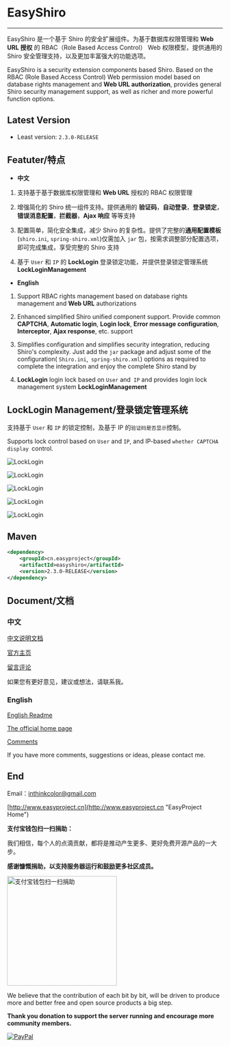 # EasyShiro 

---------------

EasyShiro 是一个基于 Shiro 的安全扩展组件。为基于数据库权限管理和 **Web URL 授权** 的 RBAC（Role Based Access Control） Web 权限模型，提供通用的 Shiro 安全管理支持，以及更加丰富强大的功能选项。


EasyShiro is a security extension components based Shiro. Based on the RBAC (Role Based Access Control) Web permission model based on database rights management and **Web URL authorization**, provides general Shiro security management support, as well as richer and more powerful function options.

## Latest Version

- Least version:  `2.3.0-RELEASE`



## Featuter/特点

- **中文**

 1. 支持基于基于数据库权限管理和 **Web URL** 授权的 RBAC 权限管理

 2. 增强简化的 Shiro 统一组件支持。提供通用的 **验证码**，**自动登录**，**登录锁定**，**错误消息配置**，**拦截器**，**Ajax 响应** 等等支持
 
 3. 配置简单，简化安全集成，减少 Shiro 的复杂性。提供了完整的**通用配置模板**(`shiro.ini`, `spring-shiro.xml`)仅需加入 `jar` 包，按需求调整部分配置选项，即可完成集成，享受完整的 Shiro 支持

 4. 基于 `User` 和 `IP` 的 **LockLogin** 登录锁定功能，并提供登录锁定管理系统 **LockLoginManagement**

- **English**

 1. Support RBAC rights management based on database rights management and **Web URL** authorizations
 
 2. Enhanced simplified Shiro unified component support. Provide common **CAPTCHA**, **Automatic login**, **Login lock**, **Error message configuration**, **Interceptor**, **Ajax response**, etc. support
 
 3. Simplifies configuration and simplifies security integration, reducing Shiro's complexity. Just add the `jar` package and adjust some of the configuration( `Shiro.ini`,` spring-shiro.xml`)  options as required to complete the integration and enjoy the complete Shiro stand by
 
 4. **LockLogin** login lock based on `User` and` IP` and provides login lock management system **LockLoginManagement**


## LockLogin Management/登录锁定管理系统

支持基于 `User` 和  `IP` 的锁定控制，及基于 IP 的`验证码是否显示`控制。

Supports lock control based on `User` and `IP`, and IP-based `whether CAPTCHA display `control.

![LockLogin](doc/images/locklogin1.png)

![LockLogin](doc/images/locklogin2.png)

![LockLogin](doc/images/locklogin3.png)

![LockLogin](doc/images/locklogin4.png)

![LockLogin](doc/images/locklogin5.png)



## Maven

```XML
<dependency>
    <groupId>cn.easyproject</groupId>
    <artifactId>easyshiro</artifactId>
    <version>2.3.0-RELEASE</version>
</dependency>
```





## Document/文档

### 中文

[中文说明文档](doc/readme-zh-CN.md)

[官方主页](http://www.easyproject.cn/easyshiro/zh-cn/index.jsp '官方主页')

[留言评论](http://www.easyproject.cn/easyshiro/zh-cn/index.jsp#donation '留言评论')

如果您有更好意见，建议或想法，请联系我。

### English

[English Readme](doc/readme-en.md)

[The official home page](http://www.easyproject.cn/easyshiro/en/index.jsp 'The official home page')

[Comments](http://www.easyproject.cn/easyshiro/en/index.jsp#donation 'Comments')

If you have more comments, suggestions or ideas, please contact me.

## End

Email：<inthinkcolor@gmail.com>

[http://www.easyproject.cn](http://www.easyproject.cn "EasyProject Home")


**支付宝钱包扫一扫捐助：**

我们相信，每个人的点滴贡献，都将是推动产生更多、更好免费开源产品的一大步。

**感谢慷慨捐助，以支持服务器运行和鼓励更多社区成员。**

<img alt="支付宝钱包扫一扫捐助" src="http://www.easyproject.cn/images/s.png"  title="支付宝钱包扫一扫捐助"  height="256" width="256"></img>



We believe that the contribution of each bit by bit, will be driven to produce more and better free and open source products a big step.

**Thank you donation to support the server running and encourage more community members.**

[![PayPal](http://www.easyproject.cn/images/paypaldonation5.jpg)](https://www.paypal.me/easyproject/10 "Make payments with PayPal - it's fast, free and secure!")

